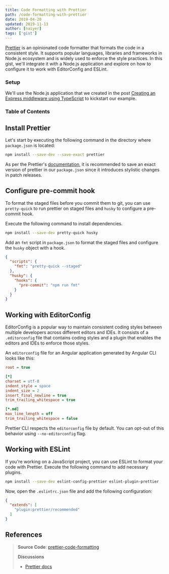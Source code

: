 ```yaml
---
title: Code Formatting with Prettier
path: /code-formatting-with-prettier
date: 2019-04-20
updated: 2019-11-13
author: [naiyer]
tags: ['gist']
---
```


[Prettier](https://prettier.io) is an opinionated code formatter that formats the code in a consistent style. It supports popular languages, libraries and frameworks in Node.js ecosystem and is widely used to enforce the style practices. In this gist, we'll integrate it with a Node.js application and explore on how to configure it to work with EditorConfig and ESLint. 

### Setup

We'll use the Node.js application that we created in the post [Creating an Express middleware using TypeScript](/blog/2019/01/12/creating-an-express-middleware-using-typescript) to kickstart our example.

### Table of Contents

## Install Prettier

Let's start by executing the following command in the directory where `package.json` is located:

```bash
npm install --save-dev --save-exact prettier
```

As per the Prettier's [documentation](https://prettier.io/docs/en/install.html), it is recommended to save an exact version of prettier in our `package.json` since it introduces stylistic changes in patch releases.

## Configure pre-commit hook

To format the staged files before you commit them to git, you can use `pretty-quick` to run prettier on staged files and `husky` to configure a pre-commit hook.

Execute the following command to install dependencies.

```bash
npm install --save-dev pretty-quick husky
```

Add an `fmt` script in `package.json` to format the staged files and configure the `husky` object with a hook.

```json
{
  "scripts": {
    "fmt": "pretty-quick --staged"
  },
  "husky": {
    "hooks": {
      "pre-commit": "npm run fmt"
    }
  }
}
```

## Working with EditorConfig

EditorConfig is a popular way to maintain consistent coding styles between multiple developers across different editors and IDEs. It consists of a `.editorconfig` file that contains coding styles and a plugin that enables the editors and IDEs to enforce those styles.

An `editorconfig` file for an Angular application generated by Angular CLI looks like this:

```ini
root = true

[*]
charset = utf-8
indent_style = space
indent_size = 2
insert_final_newline = true
trim_trailing_whitespace = true

[*.md]
max_line_length = off
trim_trailing_whitespace = false
```

Prettier CLI respects the `editorconfig` file by default. You can opt-out of this behavior using `--no-editorconfig` flag.

## Working with ESLint

If you're working on a JavaScript project, you can use ESLint to format your code with Prettier. Execute the following command to add necessary plugins.

```bash
npm install --save-dev eslint-config-prettier eslint-plugin-prettier
```

Now, open the `.eslintrc.json` file and add the following configuration:

```json
{
  "extends": [
    "plugin:prettier/recommended"
  ]
}
```

## References

> **Source Code**: [prettier-code-formatting](https://github.com/Microflash/guides/tree/master/nodejs/prettier-code-formatting)
>
> **Discussions**
> - [Prettier docs](https://prettier.io/docs/en/install.html)